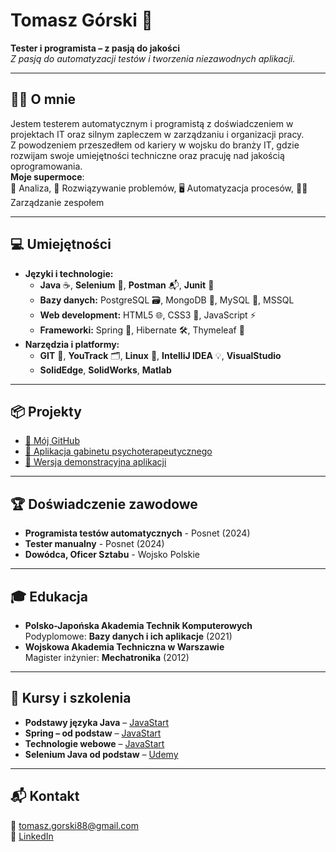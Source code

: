 # Tomasz Górski 🚀

**Tester i programista – z pasją do jakości**  
*Z pasją do automatyzacji testów i tworzenia niezawodnych aplikacji.*

---

## 🧑‍💻 O mnie
Jestem testerem automatycznym i programistą z doświadczeniem w projektach IT oraz silnym zapleczem w zarządzaniu i organizacji pracy.  
Z powodzeniem przeszedłem od kariery w wojsku do branży IT, gdzie rozwijam swoje umiejętności techniczne oraz pracuję nad jakością oprogramowania.  
**Moje supermoce**:  
🧠 Analiza, 🚀 Rozwiązywanie problemów, 🖥️ Automatyzacja procesów, 👨‍💼 Zarządzanie zespołem 

---

## 💻 Umiejętności
- **Języki i technologie:**  
  - **Java** ☕, **Selenium** 🧪, **Postman** 📬, **Junit** 🧾  
  - **Bazy danych:** PostgreSQL 🗃️, MongoDB 🍃, MySQL 🍥, MSSQL  
  - **Web development:** HTML5 🌐, CSS3 🎨, JavaScript ⚡  
  - **Frameworki:** Spring 🌱, Hibernate 🛠️, Thymeleaf 🍃
- **Narzędzia i platformy:**  
  - **GIT** 🔧, **YouTrack** 🗂️, **Linux** 🐧, **IntelliJ IDEA** 💡, **VisualStudio**  
  - **SolidEdge**, **SolidWorks**, **Matlab**
  
---

## 📦 Projekty
- [🔗 Mój GitHub](https://github.com/GoralTomaszGorski)
- [🏥 Aplikacja gabinetu psychoterapeutycznego](https://psychoterapia-krasnik.pl)
- [📱 Wersja demonstracyjna aplikacji](http://demo.psychoterapia-krasnik.pl)

---

## 🏆 Doświadczenie zawodowe
- **Programista testów automatycznych** - Posnet (2024)  
- **Tester manualny** - Posnet (2024)  
- **Dowódca, Oficer Sztabu** - Wojsko Polskie

---

## 🎓 Edukacja
- **Polsko-Japońska Akademia Technik Komputerowych**  
  Podyplomowe: **Bazy danych i ich aplikacje** (2021)  
- **Wojskowa Akademia Techniczna w Warszawie**  
  Magister inżynier: **Mechatronika** (2012)

---

## 📘 Kursy i szkolenia
- **Podstawy języka Java** – [JavaStart](https://app.javastart.pl)  
- **Spring – od podstaw** – [JavaStart](https://app.javastart.pl)  
- **Technologie webowe** – [JavaStart](https://app.javastart.pl)  
- **Selenium Java od podstaw** – [Udemy](https://www.udemy.com/course/kurs-selenium-java/)  

---

## 📬 Kontakt
📧 [tomasz.gorski88@gmail.com](mailto:tomasz.gorski88@gmail.com)  
🔗 [LinkedIn](https://www.linkedin.com/in/tomasz-g%C3%B3rski-127132256/)
